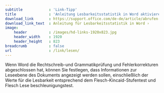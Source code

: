 ```yaml
---
subtitle            : 'Link-Tipp'
title               : 'Anleitung Lesbarkeitsstatistik in Word aktivieren'
download_link       : https://support.office.com/de-de/article/abrufen-der-lesbarkeit-und-der-ebenen-statistik-ihres-dokuments-85b4969e-e80a-4777-8dd3-f7fc3c8b3fd2?ui=de-DE&rs=de-DE&ad=DE
download_link_text  : Anleitung für Lesbarkeitsstatistik in Word ›
image:
    header          : /images/hd-links-1920x823.jpg
    header_width    : 1920
    header_height   : 823
breadcrumb          : false
url                 : /link/lesen/
---
```

Wenn Word die Rechtschreib-und Grammatikprüfung und Fehlerkorrekturen abgeschlossen hat, können Sie festlegen, dass Informationen zur Leseebene des Dokuments angezeigt werden sollen, einschließlich der Werte für die Lesbarkeit entsprechend dem Flesch-Kincaid-Stufentest und Flesch Lese beschleunigungstest.
<!--more-->